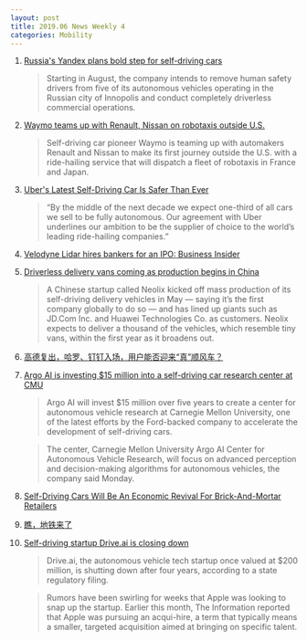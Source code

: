 ```yaml
---
layout: post
title: 2019.06 News Weekly 4
categories: Mobility
---
```


1. [Russia's Yandex plans bold step for self-driving cars](https://europe.autonews.com/automakers/russias-yandex-plans-bold-step-self-driving-cars)

    > Starting in August, the company intends to remove human safety drivers from five of its autonomous vehicles operating in the Russian city of Innopolis and conduct completely driverless commercial operations.

2. [Waymo teams up with Renault, Nissan on robotaxis outside U.S.](https://www.spokesman.com/stories/2019/jun/20/waymo-teams-up-with-renault-nissan-on-robotaxis-ou/)

    > Self-driving car pioneer Waymo is teaming up with automakers Renault and Nissan to make its first journey outside the U.S. with a ride-hailing service that will dispatch a fleet of robotaxis in France and Japan.

3. [Uber's Latest Self-Driving Car Is Safer Than Ever](https://www.newsmax.com/larryalton/self-driving-car-uber/2019/06/23/id/921615/)

    > “By the middle of the next decade we expect one-third of all cars we sell to be fully autonomous. Our agreement with Uber underlines our ambition to be the supplier of choice to the world’s leading ride-hailing companies.”

4. [Velodyne Lidar hires bankers for an IPO: Business Insider](https://kfgo.com/news/articles/2019/jun/22/velodyne-lidar-hires-bankers-for-an-ipo-business-insider/)

5. [Driverless delivery vans coming as production begins in China](https://www.denverpost.com/2019/06/23/china-driverless-delivery-vans/)

    > A Chinese startup called Neolix kicked off mass production of its self-driving delivery vehicles in May — saying it’s the first company globally to do so — and has lined up giants such as JD.Com Inc. and Huawei Technologies Co. as customers. Neolix expects to deliver a thousand of the vehicles, which resemble tiny vans, within the first year as it broadens out.

6. [高德复出，哈罗、钉钉入场，用户能否迎来“真”顺风车？](https://36kr.com/p/5218780)

7. [Argo AI is investing $15 million into a self-driving car research center at CMU](https://techcrunch.com/2019/06/24/argo-ai-is-investing-15-million-into-a-self-driving-car-research-center-at-cmu/)

    > Argo AI  will invest $15 million over five years to create a center for autonomous vehicle research at Carnegie Mellon University,  one of the latest efforts by the Ford-backed company to accelerate the development of self-driving cars.

    > The center, Carnegie Mellon University Argo AI Center for Autonomous Vehicle Research, will focus on advanced perception and decision-making algorithms for autonomous vehicles, the company said Monday.

8. [Self-Driving Cars Will Be An Economic Revival For Brick-And-Mortar Retailers](https://www.retailtouchpoints.com/features/executive-viewpoints/self-driving-cars-will-be-an-economic-revival-for-brick-and-mortar-retailers)

9. [瞧，地铁来了](https://www.huxiu.com/article/305737.html)

10. [Self-driving startup Drive.ai is closing down](https://techcrunch.com/2019/06/25/self-driving-startup-drive-ai-is-closing-down/)

    > Drive.ai,  the autonomous vehicle tech startup once valued at $200 million, is shutting down after four years, according to a state regulatory filing.

    > Rumors have been swirling for weeks that Apple  was looking to snap up the startup. Earlier this month, The Information reported that Apple was pursuing an acqui-hire, a term that typically means a smaller, targeted acquisition aimed at bringing on specific talent.

